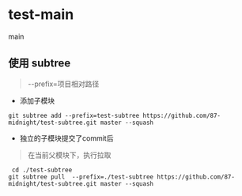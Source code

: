 # test-main
main

## 使用 subtree

> --prefix=项目相对路径

- 添加子模块

```
git subtree add --prefix=test-subtree https://github.com/87-midnight/test-subtree.git master --squash
```

- 独立的子模块提交了commit后

> 在当前父模块下，执行拉取

```
 cd ./test-subtree
git subtree pull  --prefix=./test-subtree https://github.com/87-midnight/test-subtree.git master --squash
```